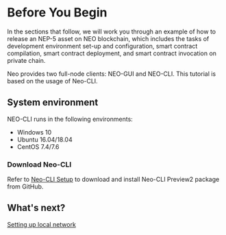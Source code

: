 # Before You Begin

In the sections that follow, we will work you through an example of how to release an NEP-5 asset on NEO blockchain, which includes the tasks of development environment set-up and configuration, smart contract compilation, smart contract deployment, and smart contract invocation on private chain.

Neo provides two full-node clients: NEO-GUI and NEO-CLI. This tutorial is based on the usage of Neo-CLI.

## System environment

NEO-CLI runs in the following environments: 

- Windows 10
- Ubuntu 16.04/18.04
- CentOS 7.4/7.6

### Download Neo-CLI 

Refer to  [Neo-CLI Setup](../../node/cli/setup.md) to download and install Neo-CLI Preview2 package from GitHub.

## What's next?

[Setting up local network](enviroment.md)